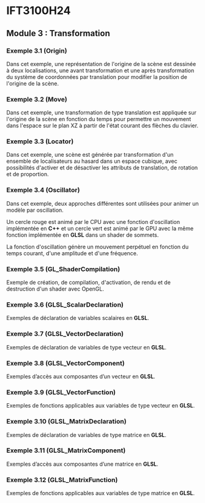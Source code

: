 # IFT3100H24

## Module 3 : Transformation

### Exemple 3.1 (Origin)

Dans cet exemple, une représentation de l'origine de la scène est dessinée à deux localisations, une avant transformation et une après transformation du système de coordonnées par translation pour modifier la position de l'origine de la scène.

### Exemple 3.2 (Move)

Dans cet exemple, une transformation de type translation est appliquée sur l'origine de la scène en fonction du temps pour permettre un mouvement dans l'espace sur le plan XZ à partir de l'état courant des flèches du clavier.

### Exemple 3.3 (Locator)

Dans cet exemple, une scène est générée par transformation d'un ensemble de localisateurs au hasard dans un espace cubique, avec possibilités d'activer et de désactiver les attributs de translation, de rotation et de proportion.

### Exemple 3.4 (Oscillator)

Dans cet exemple, deux approches différentes sont utilisées pour animer un modèle par oscillation.

Un cercle rouge est animé par le CPU avec une fonction d'oscillation implémentée en **C++** et un cercle vert est animé par le GPU avec la même fonction implémentée en **GLSL** dans un shader de sommets.

La fonction d'oscillation génère un mouvement perpétuel en fonction du temps courant, d'une amplitude et d'une fréquence. 

### Exemple 3.5 (GL_ShaderCompilation)

Exemple de création, de compilation, d'activation, de rendu et de destruction d'un shader avec OpenGL.

### Exemple 3.6 (GLSL_ScalarDeclaration)

Exemples de déclaration de variables scalaires en **GLSL**.

### Exemple 3.7 (GLSL_VectorDeclaration)

Exemples de déclaration de variables de type vecteur en **GLSL**.

### Exemple 3.8 (GLSL_VectorComponent)

Exemples d’accès aux composantes d’un vecteur en **GLSL**.

### Exemple 3.9 (GLSL_VectorFunction)

Exemples de fonctions applicables aux variables de type vecteur en **GLSL**.

### Exemple 3.10 (GLSL_MatrixDeclaration)

Exemples de déclaration de variables de type matrice en **GLSL**.

### Exemple 3.11 (GLSL_MatrixComponent)

Exemples d’accès aux composantes d’une matrice en **GLSL**.

### Exemple 3.12 (GLSL_MatrixFunction)

Exemples de fonctions applicables aux variables de type matrice en **GLSL**.
